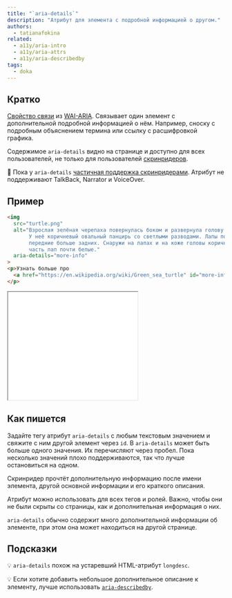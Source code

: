 ```yaml
---
title: "`aria-details`"
description: "Атрибут для элемента с подробной информацией о другом."
authors:
  - tatianafokina
related:
  - a11y/aria-intro
  - a11y/aria-attrs
  - a11y/aria-describedby
tags:
  - doka
---
```


## Кратко

[Свойство связи](/a11y/aria-attrs/#atributy-svyazi) из [WAI-ARIA](/a11y/aria-intro/#specifikaciya). Связывает один элемент с дополнительной подробной информацией о нём. Например, сноску с подробным объяснением термина или ссылку с расшифровкой графика.

Содержимое `aria-details` видно на странице и доступно для всех пользователей, не только для пользователей [скринридеров](/a11y/screenreaders/).

<aside>

👶 Пока у `aria-details` [частичная поддержка скринридерами](https://a11ysupport.io/tech/aria/aria-details_attribute). Атрибут не поддерживают TalkBack, Narrator и VoiceOver.

</aside>

## Пример

```html
<img
  src="turtle.png"
  alt="Взрослая зелёная черепаха повернулась боком и развернула голову вправо.
       У неё коричневый овальный панцирь со светлыми разводами. Лапы похожи на ласты, при этом
       передние больше задних. Снаружи на лапах и на коже головы коричневые пятна, шея и внутрення
       часть лап почти белые."
  aria-details="more-info"
>
<p>Узнать больше про
  <a href="https://en.wikipedia.org/wiki/Green_sea_turtle" id="more-info">зелёных морских черепах</a>
</p>
```

<iframe title="Изображение с расширенным описанием" src="demos/image-with-details/" height="250"></iframe>

## Как пишется

Задайте тегу атрибут `aria-details` с любым текстовым значением и свяжите с ним другой элемент через `id`. В `aria-details` может быть больше одного значения. Их перечисляют через пробел. Пока несколько значений плохо поддерживаются, так что лучше остановиться на одном.

Скринридер прочтёт дополнительную информацию после имени элемента, другой основной информации и его краткого описания.

Атрибут можно использовать для всех тегов и ролей. Важно, чтобы они не были скрыты со страницы, как и дополнительная информация о них.

`aria-details` обычно содержит много дополнительной информации об элементе, при этом она может находиться на другой странице.

## Подсказки

💡 `aria-details` похож на устаревший HTML-атрибут `longdesc`.

💡 Если хотите добавить небольшое дополнительное описание к элементу, лучше использовать [`aria-describedby`](/a11y/aria-describedby/).
